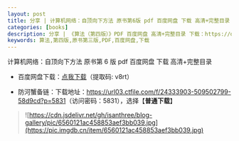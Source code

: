 ```yaml
---
layout: post
title: 分享 | 计算机网络：自顶向下方法 原书第6版 pdf 百度网盘 下载 高清+完整目录
categories: [books]
description: 分享 | 《算法（第四版）》PDF 百度网盘 高清+完整目录 下载：https://qweree.cn/index.php/168/
keywords: 算法,第四版,原书第三版,PDF,百度网盘,下载
---
```


计算机网络：自顶向下方法 原书第 6 版 pdf 百度网盘 下载 高清+完整目录

- 百度网盘下载：[点我下载](https://pan.baidu.com/s/1b3VUPHLZ_gRT8f_17XHW5w?pwd=v8rt)（提取码: v8rt）

- 防河蟹备链：下载地址：<https://url03.ctfile.com/f/24333903-509502799-58d9cd?p=5831>（访问密码：5831），选择【**普通下载**】

> ![https://cdn.jsdelivr.net/gh/isanthree/blog-gallery/pic/6560121ac458853aef3bb039.jpg](https://pic.imgdb.cn/item/6560121ac458853aef3bb039.jpg)
